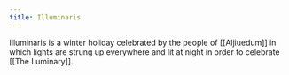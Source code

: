 ```yaml
---
title: Illuminaris
---
```


Illuminaris is a winter holiday celebrated by the people of [[Aljiuedum]] in which lights are strung up everywhere and lit at night in order to celebrate [[The Luminary]].